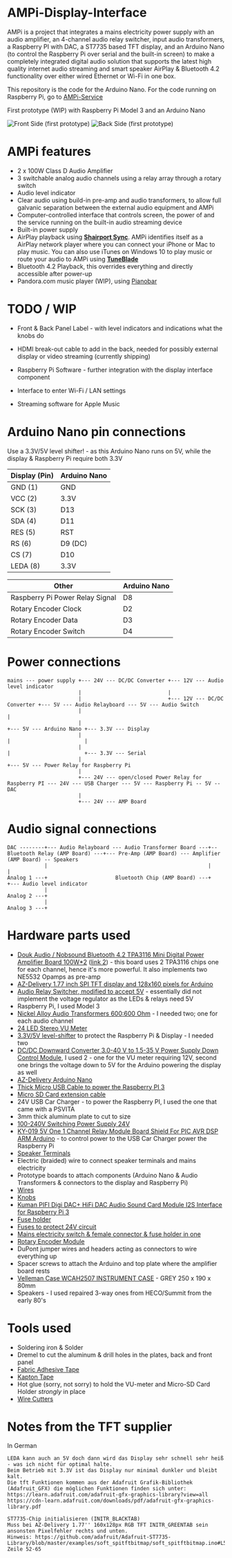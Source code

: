 # AMPi-Display-Interface

AMPi is a project that integrates a mains electricity power supply with an audio amplifier, an 4-channel audio relay switcher, input audio transformers, a Raspberry PI with DAC, a ST7735 based TFT display, and an Arduino Nano (to control the Raspberry Pi over serial and the built-in screen) to make a completely integrated digital audio solution that supports the latest high quality internet audio streaming and smart speaker AirPlay & Bluetooth 4.2 functionality over either wired Ethernet or Wi-Fi in one box.

This repository is the code for the Arduino Nano. For the code running on Raspberry Pi, go to [AMPi-Service](https://bjaan.github.io/AMPi-Service/)

First prototype (WIP) with Raspberry Pi Model 3 and an Arduino Nano

![Front Side (first prototype)](https://raw.githubusercontent.com/bjaan/AMPi-Display/main/firstprototype-top.jpg)
![Back Side (first prototype)](https://raw.githubusercontent.com/bjaan/AMPi-Display/main/firstprototype-back.jpg)

# AMPi features

* 2 x 100W Class D Audio Amplifier
* 3 switchable analog audio channels using a relay array through a rotary switch
* Audio level indicator
* Clear audio using build-in pre-amp and audio transformers, to allow full galvanic separation between the external audio equipment and AMPi
* Computer-controlled interface that controls screen, the power of and the service running on the built-in audio streaming device
* Built-in power supply
* AirPlay playback using [**Shairport Sync**](https://github.com/mikebrady/shairport-sync).  AMPi identifies itself as a AirPlay network player where you can connect your iPhone or Mac to play music.  You can also use iTunes on Windows 10 to play music or route your audio to AMPi using [**TuneBlade**](http://www.tuneblade.com/)
* Bluetooth 4.2 Playback, this overrides everything and directly accessible after power-up
* Pandora.com music player (WIP), using [Pianobar](https://github.com/PromyLOPh/pianobar)

# TODO / WIP

* Front & Back Panel Label - with level indicators and indications what the knobs do
* HDMI break-out cable to add in the back, needed for possibly external display or video streaming (currently shipping)
* Raspberry Pi Software - further integration with the display interface component

* Interface to enter Wi-Fi / LAN settings
* Streaming software for Apple Music

# Arduino Nano pin connections

Use a 3.3V/5V level shifter! - as this Arduino Nano runs on 5V, while the display & Raspberry Pi require both 3.3V

|Display (Pin) | Arduino Nano |
|--------------|--------------|
| GND  (1) | GND     |
| VCC  (2) | 3.3V    |
| SCK  (3) | D13     |
| SDA  (4) | D11     |
| RES  (5) | RST     |
| RS   (6) | D9 (DC) |
| CS   (7) | D10     |
| LEDA (8) | 3.3V    |


|Other | Arduino Nano |
|--------------|--------------|
| Raspberry Pi Power Relay Signal | D8 |
| Rotary Encoder Clock | D2 |
| Rotary Encoder Data | D3 |
| Rotary Encoder Switch | D4 |

# Power connections
```
mains --- power supply +--- 24V --- DC/DC Converter +--- 12V --- Audio level indicator
                       |                            |
                       |                            +--- 12V --- DC/DC Converter +--- 5V --- Audio Relayboard --- 5V --- Audio Switch
                       |                                                         |
                       |                                                         +--- 5V --- Arduino Nano +--- 3.3V --- Display
                       |                                                         |                        |
                       |                                                         |                        +--- 3.3V --- Serial
                       |                                                         +--- 5V --- Power Relay for Raspberry Pi
                       |
                       +--- 24V --- open/closed Power Relay for Raspberry PI --- 24V --- USB Charger --- 5V --- Raspberry Pi -- 5V -- DAC
                       |
                       +--- 24V --- AMP Board
```

# Audio signal connections

```
DAC --------+--- Audio Relayboard --- Audio Transformer Board ---+--  Bluetooth Relay (AMP Board) ---+--- Pre-Amp (AMP Board) --- Amplifier (AMP Board) -- Speakers
            |                                                    |                                   |
Analog 1 ---+                      Bluetooth Chip (AMP Board) ---+                                   +--- Audio level indicator
            |
Analog 2 ---+
            |
Analog 3 ---+
```
					   
# Hardware parts used

* [Douk Audio / Nobsound Bluetooth 4.2 TPA3116 Mini Digital Power Amplifier Board 100W*2](https://www.aliexpress.com/item/33012752276.html) ([link 2](https://www.aliexpress.com/item/33014190005.html)) - this board uses 2 TPA3116 chips one for each channel, hence it's more powerful.  It also implements two NE5532 Opamps as pre-amp 
* [AZ-Delivery 1.77 inch SPI TFT display and 128x160 pixels for Arduino](https://www.az-delivery.de/en/products/1-77-zoll-spi-tft-display)
* [Audio Relay Switcher, modified to accept 5V](https://www.aliexpress.com/item/4000715642555.html) - essentially did not implement the voltage regulator as the LEDs & relays need 5V
* Raspberry Pi, I used Model 3
* [Nickel Alloy Audio Transformers 600:600 Ohm](https://www.aliexpress.com/item/32827431499.html) - I needed two; one for each audio channel
* [24 LED Stereo VU Meter](https://www.aliexpress.com/item/4000136566150.html)
* [3.3V/5V level-shifter](https://www.amazon.de/-/en/gp/product/B07LG6RK7L) to protect the Raspberry Pi & Display - I needed two
* [DC/DC Downward Converter 3.0-40 V to 1.5-35 V Power Supply Down Control Module](https://www.amazon.de/-/en/ARCELI-6PCS-LM2596-Downward-Converter/dp/B07MY2NTFV/), I used 2 - one for the VU meter requiring 12V, second one brings the voltage down to 5V for the Arduino powering the display as well 
* [AZ-Delivery Arduino Nano](https://www.az-delivery.de/en/products/nano-v3-mit-ftdi-arduino-kompatibel)
* [Thick Micro USB Cable to power the Raspberry PI 3](https://www.aliexpress.com/item/33027891253.html)
* [Micro SD Card extension cable](https://www.aliexpress.com/item/4000405842609.html)
* 24V USB Car Charger - to power the Raspberry PI, I used the one that came with a PSVITA
* 3mm thick aluminum plate to cut to size
* [100-240V Switching Power Supply 24V](https://www.amazon.de/gp/product/B01H5MK3OI/)
* [KY-019 5V One 1 Channel Relay Module Board Shield For PIC AVR DSP ARM Arduino](https://www.aliexpress.com/item/1005001651126303.html) - to control power to the USB Car Charger power the Raspberry Pi
* [Speaker Terminals](https://www.amazon.de/gp/product/B000L0ZMWK)
* Electric (braided) wire to connect speaker terminals and mains electricity
* Prototype boards to attach components (Arduino Nano & Audio Transformers & connectors to the display and Raspberry Pi)
* [Wires](https://www.aliexpress.com/item/32822880152.html)
* [Knobs](https://www.amazon.de/TOOGOO-Knurled-Insert-Potentiometer-Control/dp/B00QLHKZB0)
* [Kuman PIFI Digi DAC+ HiFi DAC Audio Sound Card Module I2S Interface for Raspberry Pi 3](https://www.amazon.de/gp/product/B07SRBBG44)
* [Fuse holder](https://www.amazon.de/fuse-holder-size-5x20-screw/dp/B001C6JSAY)
* [Fuses to protect 24V circuit](https://www.amazon.de/gp/product/B00K1BGUL6)
* [Mains electricity switch & female connector & fuse holder in one](https://www.amazon.de/gp/product/B01H5MK3OI)
* [Rotary Encoder Module](https://www.amazon.de/gp/product/B07T3672VK)
* DuPont jumper wires and headers acting as connectors to wire everything up
* Spacer screws to attach the Arduino and top plate where the amplifier board rests
* [Velleman Case WCAH2507 INSTRUMENT CASE](https://www.velleman.eu/products/view?id=17836) - GREY 250 x 190 x 80mm
* Speakers - I used repaired 3-way ones from HECO/Summit from the early 80's

# Tools used
* Soldering iron & Solder
* Dremel to cut the aluminum & drill holes in the plates, back and front panel
* [Fabric Adhesive Tape](https://www.aliexpress.com/item/4000235805659.html)
* [Kapton Tape](https://www.aliexpress.com/item/4001221342106.html)
* Hot glue (sorry, not sorry) to hold the VU-meter and Micro-SD Card Holder *strongly* in place
* [Wire Cutters](https://www.aliexpress.com/item/32950629549.html)

# Notes from the TFT supplier

In German

    LEDA kann auch an 5V doch dann wird das Display sehr schnell sehr heiß - was ich nicht für optimal halte.
    Beim Betrieb mit 3.3V ist das Display nur minimal dunkler und bleibt kalt.
    Die tft Funktionen kommen aus der Adafruit Grafik-Bibliothek (Adafruit_GFX) die möglichen Funktionen finden sich unter:
    https://learn.adafruit.com/adafruit-gfx-graphics-library?view=all
    https://cdn-learn.adafruit.com/downloads/pdf/adafruit-gfx-graphics-library.pdf

    ST7735-Chip initialisieren (INITR_BLACKTAB)
    Muss bei AZ-Delivery 1.77'' 160x128px RGB TFT INITR_GREENTAB sein ansonsten Pixelfehler rechts und unten.
    Hinweis: https://github.com/adafruit/Adafruit-ST7735-Library/blob/master/examples/soft_spitftbitmap/soft_spitftbitmap.ino#L52
    Zeile 52-65
